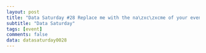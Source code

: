 ```yaml
---
layout: post
title: "Data Saturday #28 Replace me with the na\zxc\zxcme of your event"
subtitle: "Data Saturday"
tags: [event]
comments: false
data: datasaturday0028
---
```

